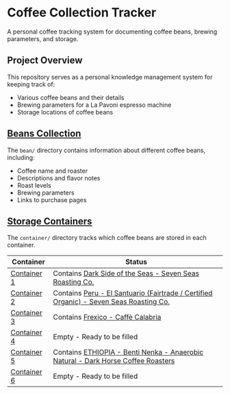 # Coffee Collection Tracker

A personal coffee tracking system for documenting coffee beans, brewing parameters, and storage.

## Project Overview

This repository serves as a personal knowledge management system for keeping track of:
- Various coffee beans and their details
- Brewing parameters for a La Pavoni espresso machine
- Storage locations of coffee beans

## [Beans Collection](bean/)

The `bean/` directory contains information about different coffee beans, including:
- Coffee name and roaster
- Descriptions and flavor notes
- Roast levels
- Brewing parameters
- Links to purchase pages

## [Storage Containers](container/)

The `container/` directory tracks which coffee beans are stored in each container. 

| Container | Status |
|-----------|--------|
| [Container 1](container/1.md) | Contains [Dark Side of the Seas - Seven Seas Roasting Co.](bean/81.Seven-Seas-Dark-Side-of-the-Seas.md) |
| [Container 2](container/2.md) | Contains [Peru - El Santuario (Fairtrade / Certified Organic) - Seven Seas Roasting Co.](bean/82.Peru-El-Santuario-Seven-Seas.md) |
| [Container 3](container/3.md) | Contains [Frexico - Caffè Calabria](bean/83.Caffe-Calabria-Frexico.md) |
| [Container 4](container/4.md) | Empty - Ready to be filled |
| [Container 5](container/5.md) | Contains [ETHIOPIA - Benti Nenka - Anaerobic Natural - Dark Horse Coffee Roasters](bean/84.Dark-Horse-Ethiopia-Benti-Nenka.md) |
| [Container 6](container/6.md) | Empty - Ready to be filled |





